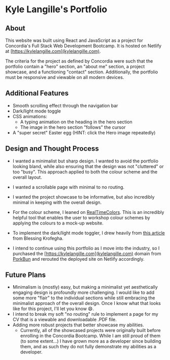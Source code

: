 # Kyle Langille's Portfolio

## About

This website was built using React and JavaScript as a project for Concordia's Full Stack Web Development Bootcamp. It is hosted on Netlify at [https://kylelangille.com](kylelangille.com).

The criteria for the project as defined by Concordia were such that the portfolio contain a "hero" section, an "about me" section, a project showcase, and a functioning "contact" section. Additionally, the portfolio must be responsive and viewable on all modern devices.

## Additional Features

- Smooth scrolling effect through the navigation bar
- Dark/light mode toggle
- CSS animations:
  - A typing animation on the heading in the hero section
  - The image in the hero section "follows" the cursor
- A "super secret" Easter egg (HINT: click the Hero image repeatedly)

## Design and Thought Process

- I wanted a minimalist but sharp design. I wanted to avoid the portfolio looking bland, while also ensuring that the design was not "cluttered" or too "busy". This approach applied to both the colour scheme and the overall layout.
- I wanted a scrollable page with minimal to no routing.
- I wanted the project showcase to be informative, but also incredibly minimal in keeping with the overall design.

- For the colour scheme, I leaned on [RealTimeColors](https://realtimecolors.com/). This is an incredibly helpful tool that enables the user to workshop colour schemes by applying the colours to a mock-up website.
- To implement the dark/light mode toggler, I drew heavily from [this article](https://www.smashingmagazine.com/2020/04/dark-mode-react-apps-styled-components/) from Blessing Krofegha.
- I intend to continue using this portfolio as I move into the industry, so I purchased the [https://kylelangille.com](kylelangille.com) domain from [PorkBun](https://porkbun.com) and rerouted the deployed site on Netlify accordingly.

## Future Plans

- Minimalism is (mostly) easy, but making a minimalist yet aesthetically engaging design is profoundly more challenging. I would like to add some more "flair" to the individual sections while still embracing the minimalist approach of the overall design. Once I know what that looks like for this project, I'll let you know 😄.
- I intend to break my soft "no routing" rule to implement a page for my CV that is a viewable and downloadable .PDF file.
- Adding more robust projects that better showcase my abilities.
  - Currently, all of the showcased projects were originally built before enrolling in the Concordia Bootcamp. While I am still proud of them (to some extent...) I have grown more as a developer since building them, and as such they do not fully demonstrate my abilities as a developer.
